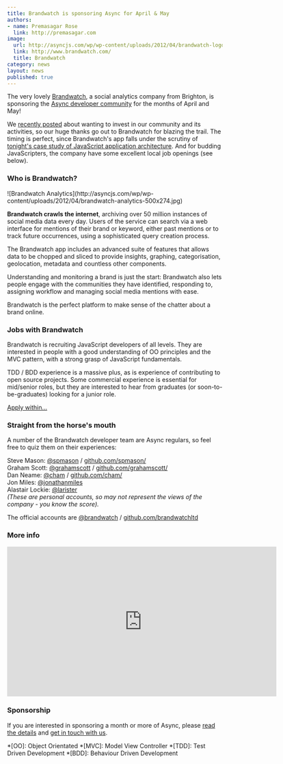 ```yaml
---
title: Brandwatch is sponsoring Async for April & May
authors:
- name: Premasagar Rose
  link: http://premasagar.com
image:
  url: http://asyncjs.com/wp/wp-content/uploads/2012/04/brandwatch-logo.png
  link: http://www.brandwatch.com/
  title: Brandwatch
category: news
layout: news
published: true
---
```

The very lovely [Brandwatch](http://www.brandwatch.com), a social
analytics company from Brighton, is sponsoring the [Async developer community](http://asyncjs.com) for the months of April and May!

We [recently posted](http://asyncjs.com/sponsor-us/) about wanting to
invest in our community and its activities, so our huge thanks go out to
Brandwatch for blazing the trail. The timing is perfect, since
Brandwatch's app falls under the scrutiny of [tonight's case study of JavaScript application architecture](http://asyncjs.com/architecture/).
And for budding JavaScripters,
the company have some excellent local job openings (see below).

<h3 class="clear">Who is Brandwatch?</h3>
![Brandwatch Analytics](http://asyncjs.com/wp/wp-content/uploads/2012/04/brandwatch-analytics-500x274.jpg)

__Brandwatch crawls the internet__, archiving over 50 million instances
of social media data every day. Users of the service can search via a
web interface for mentions of their brand or keyword, either past
mentions or to track future occurrences, using a sophisticated query
creation process. 

The Brandwatch app includes an advanced suite of features that allows
data to be chopped and sliced to provide insights, graphing,
categorisation, geolocation, metadata and countless other components. 

Understanding and monitoring a brand is just the start: Brandwatch also
lets people engage with the communities they have identified, responding
to, assigning workflow and managing social media mentions with ease.

Brandwatch is the perfect platform to make sense of the chatter about a
brand online.

### Jobs with Brandwatch
Brandwatch is recruiting JavaScript developers of all levels. They are
interested in people with a good understanding of OO principles and the MVC pattern, with a strong grasp of JavaScript
fundamentals.

TDD / BDD experience is a massive
plus, as is experience of contributing to open source projects. Some
commercial experience is essential for mid/senior roles, but they are
interested to hear from graduates (or soon-to-be-graduates) looking for
a junior role.

[Apply within...](http://www.brandwatch.com/2012/03/javascript-developers/)

### Straight from the horse's mouth

A number of the Brandwatch developer team are Async regulars, so feel
free to quiz them on their experiences:

Steve Mason: <a href="http://twitter.com/spmason">@spmason</a> / <a href="http://github.com/spmason/">github.com/spmason/</a>  
Graham Scott: <a href="http://twitter.com/grahamscott">@grahamscott</a> / <a href="http://github.com/grahamscott/">github.com/grahamscott/</a>  
Dan Neame: <a href="http://twitter.com/cham">@cham</a> / <a href="http://github.com/cham/">github.com/cham/</a>  
Jon Miles: <a href="http://twitter.com/jonathanmiles">@jonathanmiles</a>  
Alastair Lockie: <a href="http://twitter.comlarister">@larister</a>  
_(These are personal accounts, so may not represent the views of the company - you know the score)._

The official accounts are [@brandwatch](http://twitter.com/brandwatch) / [github.com/brandwatchltd](http://github.com/brandwatchltd)

### More info

<iframe width="630" height="350" src="http://www.youtube.com/embed/6k8wRGjSAK8" frameborder="0" allowfullscreen="allowfullscreen"></iframe>

### Sponsorship

If you are interested in sponsoring a month or more of Async, please
[read the details](/sponsorship/) and [get in touch with us](mailto:hello%20[at]%20asyncjs%20[dot]%20com).

*[OO]:  Object Orientated
*[MVC]: Model View Controller
*[TDD]: Test Driven Development
*[BDD]: Behaviour Driven Development
